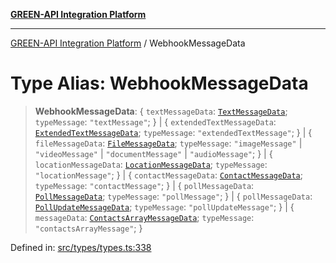 [**GREEN-API Integration Platform**](../README.md)

***

[GREEN-API Integration Platform](../globals.md) / WebhookMessageData

# Type Alias: WebhookMessageData

> **WebhookMessageData**: \{ `textMessageData`: [`TextMessageData`](../interfaces/TextMessageData.md); `typeMessage`: `"textMessage"`; \} \| \{ `extendedTextMessageData`: [`ExtendedTextMessageData`](../interfaces/ExtendedTextMessageData.md); `typeMessage`: `"extendedTextMessage"`; \} \| \{ `fileMessageData`: [`FileMessageData`](../interfaces/FileMessageData.md); `typeMessage`: `"imageMessage"` \| `"videoMessage"` \| `"documentMessage"` \| `"audioMessage"`; \} \| \{ `locationMessageData`: [`LocationMessageData`](../interfaces/LocationMessageData.md); `typeMessage`: `"locationMessage"`; \} \| \{ `contactMessageData`: [`ContactMessageData`](../interfaces/ContactMessageData.md); `typeMessage`: `"contactMessage"`; \} \| \{ `pollMessageData`: [`PollMessageData`](../interfaces/PollMessageData.md); `typeMessage`: `"pollMessage"`; \} \| \{ `pollMessageData`: [`PollUpdateMessageData`](../interfaces/PollUpdateMessageData.md); `typeMessage`: `"pollUpdateMessage"`; \} \| \{ `messageData`: [`ContactsArrayMessageData`](../interfaces/ContactsArrayMessageData.md); `typeMessage`: `"contactsArrayMessage"`; \}

Defined in: [src/types/types.ts:338](https://github.com/green-api/greenapi-integration/blob/0c6468d26acd573ad1def9f01a1af819fb76eb31/src/types/types.ts#L338)
